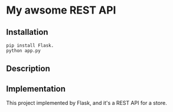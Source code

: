 # My awsome REST API

## Installation

```
pip install Flask.
python app.py
```

## Description


## Implementation

This project implemented by Flask, and it's a REST API for a store.
